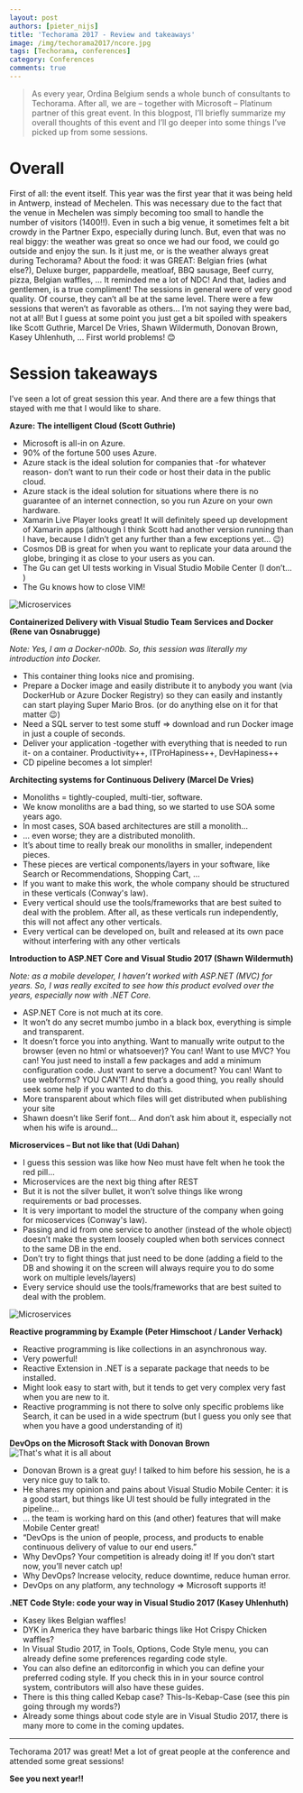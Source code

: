 ```yaml
---
layout: post
authors: [pieter_nijs]
title: 'Techorama 2017 - Review and takeaways'
image: /img/techorama2017/ncore.jpg
tags: [Techorama, conferences]
category: Conferences
comments: true
---
```

> As every year, Ordina Belgium sends a whole bunch of consultants to Techorama. After all, we are – together with Microsoft – Platinum partner of this great event.
In this blogpost, I’ll briefly summarize my overall thoughts of this event and I’ll go deeper into some things I’ve picked up from some sessions.

# Overall
First of all: the event itself. This year was the first year that it was being held in Antwerp, instead of Mechelen. This was necessary due to the fact that the venue in Mechelen was simply becoming too small to handle the number of visitors (1400!!). Even in such a big venue, it sometimes felt a bit crowdy in the Partner Expo, especially during lunch. But, even that was no real biggy: the weather was great so once we had our food, we could go outside and enjoy the sun. Is it just me, or is the weather always great during Techorama? 
About the food: it was GREAT: Belgian fries (what else?), Deluxe burger, pappardelle, meatloaf, BBQ sausage, Beef curry, pizza, Belgian waffles, … It reminded me a lot of NDC! And that, ladies and gentlemen, is a true compliment!
The sessions in general were of very good quality. Of course, they can’t all be at the same level. There were a few sessions that weren’t as favorable as others… I’m not saying they were bad, not at all! But I guess at some point you just get a bit spoiled with speakers like Scott Guthrie, Marcel De Vries, Shawn Wildermuth, Donovan Brown, Kasey Uhlenhuth, … First world problems! 😊

# Session takeaways
I’ve seen a lot of great session this year. And there are a few things that stayed with me that I would like to share.

**Azure: The intelligent Cloud (Scott Guthrie)**
- Microsoft is all-in on Azure.
- 90% of the fortune 500 uses Azure.
- Azure stack is the ideal solution for companies that -for whatever reason- don’t want to run their code or host their data in the public cloud. 
- Azure stack is the ideal solution for situations where there is no guarantee of an internet connection, so you run Azure on your own hardware.
- Xamarin Live Player looks great! It will definitely speed up development of Xamarin apps (although I think Scott had another version running than I have, because I didn’t get any further than a few exceptions yet… 😉)
- Cosmos DB is great for when you want to replicate your data around the globe, bringing it as close to your users as you can.
- The Gu can get UI tests working in Visual Studio Mobile Center (I don’t… )
- The Gu knows how to close VIM!

![Microservices](/img/techorama2017/thegu.jpg)

**Containerized Delivery with Visual Studio Team Services and Docker (Rene van Osnabrugge)**

*Note: Yes, I am a Docker-n00b. So, this session was literally my introduction into Docker.*

- This container thing looks nice and promising.
- Prepare a Docker image and easily distribute it to anybody you want (via DockerHub or Azure Docker Registry) so they can easily and instantly can start playing Super Mario Bros. (or do anything else on it for that matter 😉)
- Need a SQL server to test some stuff => download and run Docker image in just a couple of seconds.
- Deliver your application -together with everything that is needed to run it- on a container. Productivity++, ITProHapiness++, DevHapiness++
- CD pipeline becomes a lot simpler!

**Architecting systems for Continuous Delivery (Marcel De Vries)**
- Monoliths = tightly-coupled, multi-tier, software.
- We know monoliths are a bad thing, so we started to use SOA some years ago.
- In most cases, SOA based architectures are still a monolith…
- … even worse; they are a distributed monolith.
- It’s about time to really break our monoliths in smaller, independent pieces.
- These pieces are vertical components/layers in your software, like Search or Recommendations, Shopping Cart, …
- If you want to make this work, the whole company should be structured in these verticals (Conway's law).
- Every vertical should use the tools/frameworks that are best suited to deal with the problem. After all, as these verticals run independently, this will not affect any other verticals.
- Every vertical can be developed on, built and released at its own pace without interfering with any other verticals

**Introduction to ASP.NET Core and Visual Studio 2017 (Shawn Wildermuth)**

*Note: as a mobile developer, I haven’t worked with ASP.NET (MVC) for years. So, I was really excited to see how this product evolved over the years, especially now with .NET Core.*

- ASP.NET Core is not much at its core.
- It won’t do any secret mumbo jumbo in a black box, everything is simple and transparent.
- It doesn’t force you into anything. Want to manually write output to the browser (even no html or whatsoever)? You can! Want to use MVC? You can! You just need to install a few packages and add a minimum configuration code. Just want to serve a document? You can! Want to use webforms? YOU CAN’T! And that’s a good thing, you really should seek some help if you wanted to do this.
- More transparent about which files will get distributed when publishing your site
- Shawn doesn’t like Serif font… And don’t ask him about it, especially not when his wife is around…

**Microservices – But not like that (Udi Dahan)**
- I guess this session was like how Neo must have felt when he took the red pill… 
- Microservices are the next big thing after REST
- But it is not the silver bullet, it won’t solve things like wrong requirements or bad processes.
- It is very important to model the structure of the company when going for micoservices (Conway's law).
- Passing and id from one service to another (instead of the whole object) doesn’t make the system loosely coupled when both services connect to the same DB in the end.
- Don’t try to fight things that just need to be done (adding a field to the DB and showing it on the screen will always require you to do some work on multiple levels/layers)
- Every service should use the tools/frameworks that are best suited to deal with the problem.

![Microservices](/img/techorama2017/microservices.jpg)

**Reactive programming by Example (Peter Himschoot / Lander Verhack)**
- Reactive programming is like collections in an asynchronous way.
- Very powerful!
- Reactive Extension in .NET is a separate package that needs to be installed.
- Might look easy to start with, but it tends to get very complex very fast when you are new to it.
- Reactive programming is not there to solve only specific problems like Search, it can be used in a wide spectrum (but I guess you only see that when you have a good understanding of it)

**DevOps on the Microsoft Stack with Donovan Brown**
![That's what it is all about](/img/techorama2017/devops.jpg)
- Donovan Brown is a great guy! I talked to him before his session, he is a very nice guy to talk to.
- He shares my opinion and pains about Visual Studio Mobile Center: it is a good start, but things like UI test should be fully integrated in the pipeline…
- … the team is working hard on this (and other) features that will make Mobile Center great!
- “DevOps is the union of people, process, and products to enable continuous delivery of value to our end users.”
- Why DevOps? Your competition is already doing it! If you don’t start now, you’ll never catch up!
- Why DevOps? Increase velocity, reduce downtime, reduce human error.
- DevOps on any platform, any technology => Microsoft supports it!

**.NET Code Style: code your way in Visual Studio 2017 (Kasey Uhlenhuth)**
- Kasey likes Belgian waffles!
- DYK in America they have barbaric things like Hot Crispy Chicken waffles?
- In Visual Studio 2017, in Tools, Options, Code Style menu, you can already define some preferences regarding code style.
- You can also define an editorconfig in which you can define your preferred coding style. If you check this in in your source control system, contributors will also have these guides.
- There is this thing called Kebap case? This-Is-Kebap-Case (see this pin going through my words?)
- Already some things about code style are in Visual Studio 2017, there is many more to come in the coming updates.

----------

Techorama 2017 was great! Met a lot of great people at the conference and attended some great sessions! 

**See you next year!!**
